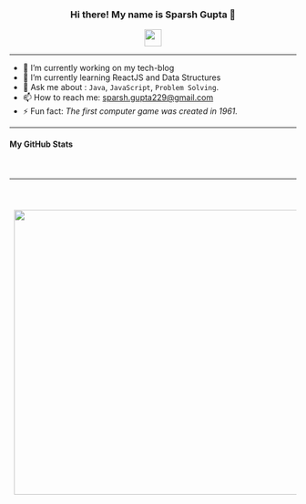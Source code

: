 <h3 align="center"> Hi there! My name is Sparsh Gupta 👋 </h3>

<p align="center">
  <a href="www.linkedin.com/in/sparshg22"><img src="/images/linkedin.png" width="30px" height="30px"></a>
</p>

-----

- 🔭 I’m currently working on my tech-blog
- 🌱 I’m currently learning ReactJS and Data Structures
- 💬 Ask me about : `Java`, `JavaScript`, `Problem Solving`.
- 📫 How to reach me: sparsh.gupta229@gmail.com
- ⚡ Fun fact: *The first computer game was created in 1961.*

-----

<!--- 
- 😄 Pronouns: **He**
- 👯 I’m looking to collaborate on ...
- 🤔 I’m looking for help with ... 
--->

#### My GitHub Stats
<br>

|<img align="center" src="https://github-readme-stats.vercel.app/api/top-langs/?username=sparsh229&title_color=9580ff&icon_color=42b463&text_color=9f9f9f&bg_color=282a35&hide_langs_below=1&layout=compact"  width="500px"/>|<img align="center" src="https://github-readme-stats.vercel.app/api?username=sparsh229&show_icons=true&title_color=9580ff&icon_color=42b463&text_color=9f9f9f&bg_color=282a35" alt="Sparsh Gupta's github stats"  width="600px" />
|---|---|
